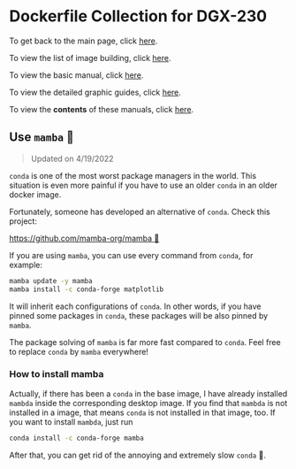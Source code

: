 # Dockerfile Collection for DGX-230

To get back to the main page, click [here](../index).

To view the list of image building, click [here](../dockerlist).

To view the basic manual, click [here](../manual).

To view the detailed graphic guides, click [here](../manual-session).

To view the **contents** of these manuals, click [here](../manual-xubuntu).

## Use `mamba` :snake:

> Updated on 4/19/2022

`conda` is one of the most worst package managers in the world. This situation is even more painful if you have to use an older `conda` in an older docker image.

Fortunately, someone has developed an alternative of `conda`. Check this project:

[https://github.com/mamba-org/mamba :link:](https://github.com/mamba-org/mamba)

If you are using `mamba`, you can use every command from `conda`, for example:

```bash
mamba update -y mamba
mamba install -c conda-forge matplotlib
```

It will inherit each configurations of `conda`. In other words, if you have pinned some packages in `conda`, these packages will be also pinned by `mamba`.

The package solving of `mamba` is far more fast compared to `conda`. Feel free to replace `conda` by `mamba` everywhere!

### How to install mamba

Actually, if there has been a `conda` in the base image, I have already installed `mambda` inside the corresponding desktop image. If you find that `mambda` is not installed in a image, that means `conda` is not installed in that image, too. If you want to install `mambda`, just run

```bash
conda install -c conda-forge mamba
```

After that, you can get rid of the annoying and extremely slow `conda` :snail:.

